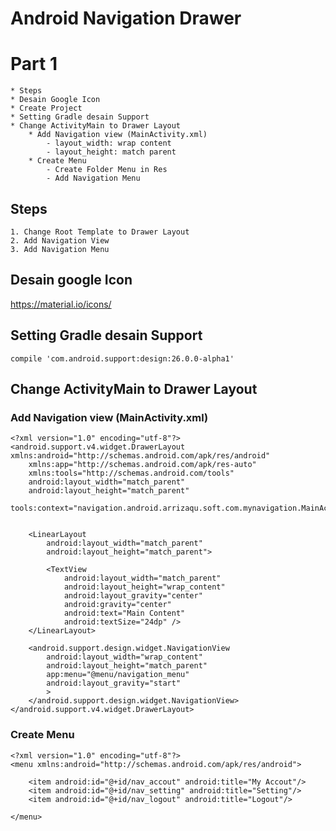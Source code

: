 # Android Navigation Drawer 
# Part 1

	* Steps
	* Desain Google Icon
	* Create Project 
	* Setting Gradle desain Support
	* Change ActivityMain to Drawer Layout
		* Add Navigation view (MainActivity.xml)
			- layout_width: wrap content
			- layout_height: match parent
		* Create Menu 
			- Create Folder Menu in Res
			- Add Navigation Menu
			
## Steps
	1. Change Root Template to Drawer Layout
	2. Add Navigation View 
	3. Add Navigation Menu
	
## Desain google Icon 
https://material.io/icons/

## Setting Gradle desain Support
	compile 'com.android.support:design:26.0.0-alpha1'
	
## Change ActivityMain to Drawer Layout
### Add Navigation view (MainActivity.xml)
	<?xml version="1.0" encoding="utf-8"?>
	<android.support.v4.widget.DrawerLayout xmlns:android="http://schemas.android.com/apk/res/android"
		xmlns:app="http://schemas.android.com/apk/res-auto"
		xmlns:tools="http://schemas.android.com/tools"
		android:layout_width="match_parent"
		android:layout_height="match_parent"
		tools:context="navigation.android.arrizaqu.soft.com.mynavigation.MainActivity">


		<LinearLayout
			android:layout_width="match_parent"
			android:layout_height="match_parent">

			<TextView
				android:layout_width="match_parent"
				android:layout_height="wrap_content"
				android:layout_gravity="center"
				android:gravity="center"
				android:text="Main Content"
				android:textSize="24dp" />
		</LinearLayout>

		<android.support.design.widget.NavigationView
			android:layout_width="wrap_content"
			android:layout_height="match_parent"
			app:menu="@menu/navigation_menu"
			android:layout_gravity="start"
			>
		</android.support.design.widget.NavigationView>
	</android.support.v4.widget.DrawerLayout>

	
### Create Menu 
	<?xml version="1.0" encoding="utf-8"?>
	<menu xmlns:android="http://schemas.android.com/apk/res/android">

		<item android:id="@+id/nav_accout" android:title="My Accout"/>
		<item android:id="@+id/nav_setting" android:title="Setting"/>
		<item android:id="@+id/nav_logout" android:title="Logout"/>

	</menu>
	